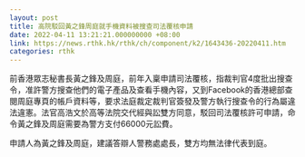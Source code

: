 ```yaml
---
layout: post
title: 高院駁回黃之鋒周庭就手機資料被搜查司法覆核申請
date: 2022-04-11 13:21:21.000000000 +08:00
link: https://news.rthk.hk/rthk/ch/component/k2/1643436-20220411.htm
categories: rthk
---
```


前香港眾志秘書長黃之鋒及周庭，前年入稟申請司法覆核，指裁判官4度批出搜查令，准許警方搜查他們的電子產品及查看手機內容，又到Facebook的香港總部查閱周庭專頁的帳戶資料等，要求法庭裁定裁判官簽發及警方執行搜查令的行為屬違法違憲。法官高浩文於高等法院交代經與訟雙方同意，駁回司法覆核許可申請，命令黃之鋒及周庭需要為警方支付66000元訟費。  

申請人為黃之鋒及周庭，建議答辯人警務處處長，雙方均無法律代表到庭。
